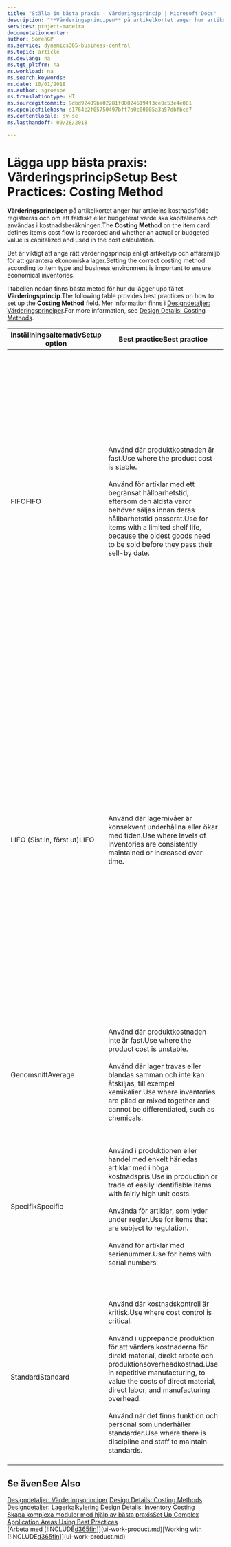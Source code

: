 ```yaml
---
title: "Ställa in bästa praxis - Värderingsprincip | Microsoft Docs"
description: "**Värderingsprincipen** på artikelkortet anger hur artikelns kostnadsflöde registreras och om ett faktiskt eller budgeterat värde ska kapitaliseras och användas i kostnadsberäkningen."
services: project-madeira
documentationcenter: 
author: SorenGP
ms.service: dynamics365-business-central
ms.topic: article
ms.devlang: na
ms.tgt_pltfrm: na
ms.workload: na
ms.search.keywords: 
ms.date: 10/01/2018
ms.author: sgroespe
ms.translationtype: HT
ms.sourcegitcommit: 9dbd92409ba02281f008246194f3ce0c53e4e001
ms.openlocfilehash: e1764c2f05750497bff7a0c00005a3a57dbfbcd7
ms.contentlocale: sv-se
ms.lasthandoff: 09/28/2018

---
```

# <a name="setup-best-practices-costing-method"></a><span data-ttu-id="39e75-103">Lägga upp bästa praxis: Värderingsprincip</span><span class="sxs-lookup"><span data-stu-id="39e75-103">Setup Best Practices: Costing Method</span></span>
<span data-ttu-id="39e75-104">**Värderingsprincipen** på artikelkortet anger hur artikelns kostnadsflöde registreras och om ett faktiskt eller budgeterat värde ska kapitaliseras och användas i kostnadsberäkningen.</span><span class="sxs-lookup"><span data-stu-id="39e75-104">The **Costing Method** on the item card defines item’s cost flow is recorded and whether an actual or budgeted value is capitalized and used in the cost calculation.</span></span>  

 <span data-ttu-id="39e75-105">Det är viktigt att ange rätt värderingsprincip enligt artikeltyp och affärsmiljö för att garantera ekonomiska lager.</span><span class="sxs-lookup"><span data-stu-id="39e75-105">Setting the correct costing method according to item type and business environment is important to ensure economical inventories.</span></span>  

 <span data-ttu-id="39e75-106">I tabellen nedan finns bästa metod för hur du lägger upp fältet **Värderingsprincip**.</span><span class="sxs-lookup"><span data-stu-id="39e75-106">The following table provides best practices on how to set up the **Costing Method** field.</span></span> <span data-ttu-id="39e75-107">Mer information finns i [Designdetaljer: Värderingsprinciper](design-details-costing-methods.md).</span><span class="sxs-lookup"><span data-stu-id="39e75-107">For more information, see [Design Details: Costing Methods](design-details-costing-methods.md).</span></span>  

|<span data-ttu-id="39e75-108">Inställningsalternativ</span><span class="sxs-lookup"><span data-stu-id="39e75-108">Setup option</span></span>|<span data-ttu-id="39e75-109">Best practice</span><span class="sxs-lookup"><span data-stu-id="39e75-109">Best practice</span></span>|<span data-ttu-id="39e75-110">Kommentar</span><span class="sxs-lookup"><span data-stu-id="39e75-110">Comment</span></span>|  
|------------------|-------------------|-------------|  
|<span data-ttu-id="39e75-111">FIFO</span><span class="sxs-lookup"><span data-stu-id="39e75-111">FIFO</span></span>|<span data-ttu-id="39e75-112">Använd där produktkostnaden är fast.</span><span class="sxs-lookup"><span data-stu-id="39e75-112">Use where the product cost is stable.</span></span><br /><br /> <span data-ttu-id="39e75-113">Använd för artiklar med ett begränsat hållbarhetstid, eftersom den äldsta varor behöver säljas innan deras hållbarhetstid passerat.</span><span class="sxs-lookup"><span data-stu-id="39e75-113">Use for items with a limited shelf life, because the oldest goods need to be sold before they pass their sell-by date.</span></span>|<span data-ttu-id="39e75-114">En artikels styckkostnad är det verkliga värdet på en mottagen artikel, vald enligt FIFO-regeln.</span><span class="sxs-lookup"><span data-stu-id="39e75-114">An item’s unit cost is the actual value of any receipt of the item, selected by the FIFO rule.</span></span><br /><br /> <span data-ttu-id="39e75-115">I lagervärdering antas det att de första artiklarna in i lagret säljs först.</span><span class="sxs-lookup"><span data-stu-id="39e75-115">In inventory valuation, it is assumed that the first items placed in inventory are sold first.</span></span> <span data-ttu-id="39e75-116">**Obs!**  När priser stiger visar balansräkningen ett högre värde</span><span class="sxs-lookup"><span data-stu-id="39e75-116">**Note:**  When prices are rising, the balance sheet shows greater value.</span></span> <span data-ttu-id="39e75-117">Det betyder att skatteskuler ökar, men kreditpoängen och förmåga att låna kontant ökar.</span><span class="sxs-lookup"><span data-stu-id="39e75-117">This means that tax liabilities increase, but credit scores and the ability to borrow cash improve.</span></span>|  
|<span data-ttu-id="39e75-118">LIFO (Sist in, först ut)</span><span class="sxs-lookup"><span data-stu-id="39e75-118">LIFO</span></span>|<span data-ttu-id="39e75-119">Använd där lagernivåer är konsekvent underhållna eller ökar med tiden.</span><span class="sxs-lookup"><span data-stu-id="39e75-119">Use where levels of inventories are consistently maintained or increased over time.</span></span>|<span data-ttu-id="39e75-120">En artikels styckkostnad är det verkliga värdet på en mottagen artikel, vald enligt LIFO-regeln.</span><span class="sxs-lookup"><span data-stu-id="39e75-120">An item’s unit cost is the actual value of any receipt of the item, selected by the LIFO rule.</span></span><br /><br /> <span data-ttu-id="39e75-121">I lagervärdering antas det att de senaste artiklarna in i lagret säljs först.</span><span class="sxs-lookup"><span data-stu-id="39e75-121">In inventory valuation, it is assumed that the last items placed in inventory are sold first.</span></span> <span data-ttu-id="39e75-122">**Obs!**  När priser vill stiger, minskas värdet på resultaträkningen.</span><span class="sxs-lookup"><span data-stu-id="39e75-122">**Note:**  When prices are rising, the value on the income statement decreases.</span></span> <span data-ttu-id="39e75-123">Det betyder att skatteskuler minskar, men din förmåga att låna kontant försämras.</span><span class="sxs-lookup"><span data-stu-id="39e75-123">This means that tax liabilities decrease, but the ability to borrow cash deteriorates.</span></span> <span data-ttu-id="39e75-124">**Viktigt:**  Tillåts inte i många länderregioner, eftersom det kan användas för att dölja vinst.</span><span class="sxs-lookup"><span data-stu-id="39e75-124">**Important:**  Disallowed in many countries/regions, as it can be used to depress profit.</span></span>|  
|<span data-ttu-id="39e75-125">Genomsnitt</span><span class="sxs-lookup"><span data-stu-id="39e75-125">Average</span></span>|<span data-ttu-id="39e75-126">Använd där produktkostnaden inte är fast.</span><span class="sxs-lookup"><span data-stu-id="39e75-126">Use where the product cost is unstable.</span></span><br /><br /> <span data-ttu-id="39e75-127">Använd där lager travas eller blandas samman och inte kan åtskiljas, till exempel kemikalier.</span><span class="sxs-lookup"><span data-stu-id="39e75-127">Use where inventories are piled or mixed together and cannot be differentiated, such as chemicals.</span></span>|<span data-ttu-id="39e75-128">En artikels styckkostnad är den exakta kostnaden för mottagandet av den aktuella enheten.</span><span class="sxs-lookup"><span data-stu-id="39e75-128">An item’s unit cost is the exact cost at which the particular unit was received.</span></span>|  
|<span data-ttu-id="39e75-129">Specifik</span><span class="sxs-lookup"><span data-stu-id="39e75-129">Specific</span></span>|<span data-ttu-id="39e75-130">Använd i produktionen eller handel med enkelt härledas artiklar med i höga kostnadspris.</span><span class="sxs-lookup"><span data-stu-id="39e75-130">Use in production or trade of easily identifiable items with fairly high unit costs.</span></span><br /><br /> <span data-ttu-id="39e75-131">Använda för artiklar, som lyder under regler.</span><span class="sxs-lookup"><span data-stu-id="39e75-131">Use for items that are subject to regulation.</span></span><br /><br /> <span data-ttu-id="39e75-132">Använd för artiklar med serienummer.</span><span class="sxs-lookup"><span data-stu-id="39e75-132">Use for items with serial numbers.</span></span>|<span data-ttu-id="39e75-133">En artikels styckkostnad beräknas enligt den genomsnittliga styckkostnaden vid varje tidpunkt efter ett inköp.</span><span class="sxs-lookup"><span data-stu-id="39e75-133">An item’s unit cost is calculated as the average unit cost at each point in time after a purchase.</span></span><br /><br /> <span data-ttu-id="39e75-134">För lagervärdering förutsätts att alla lagerartiklar säljs samtidigt.</span><span class="sxs-lookup"><span data-stu-id="39e75-134">For inventory valuation, it is assumes that all inventories are sold simultaneously.</span></span>|  
|<span data-ttu-id="39e75-135">Standard</span><span class="sxs-lookup"><span data-stu-id="39e75-135">Standard</span></span>|<span data-ttu-id="39e75-136">Använd där kostnadskontroll är kritisk.</span><span class="sxs-lookup"><span data-stu-id="39e75-136">Use where cost control is critical.</span></span><br /><br /> <span data-ttu-id="39e75-137">Använd i upprepande produktion för att värdera kostnaderna för direkt material, direkt arbete och produktionsoverheadkostnad.</span><span class="sxs-lookup"><span data-stu-id="39e75-137">Use in repetitive manufacturing, to value the costs of direct material, direct labor, and manufacturing overhead.</span></span><br /><br /> <span data-ttu-id="39e75-138">Använd när det finns funktion och personal som underhåller standarder.</span><span class="sxs-lookup"><span data-stu-id="39e75-138">Use where there is discipline and staff to maintain standards.</span></span>|<span data-ttu-id="39e75-139">En artikels styckkostnad är förinställd baserad på uppskattning.</span><span class="sxs-lookup"><span data-stu-id="39e75-139">An item’s unit cost is preset based on estimated.</span></span><br /><br /> <span data-ttu-id="39e75-140">När den verkliga kostnaden senare realiseras, måste standardkostnaden justeras med den verkliga kostnaden via skillnadsvärden.</span><span class="sxs-lookup"><span data-stu-id="39e75-140">When the actual cost is realized later, the standard cost must be adjusted to the actual cost through variance values.</span></span>|  

## <a name="see-also"></a><span data-ttu-id="39e75-141">Se även</span><span class="sxs-lookup"><span data-stu-id="39e75-141">See Also</span></span>  
 <span data-ttu-id="39e75-142">[Designdetaljer: Värderingsprinciper](design-details-costing-methods.md) </span><span class="sxs-lookup"><span data-stu-id="39e75-142">[Design Details: Costing Methods](design-details-costing-methods.md) </span></span>  
 <span data-ttu-id="39e75-143">[Designdetaljer: Lagerkalkylering](design-details-inventory-costing.md) </span><span class="sxs-lookup"><span data-stu-id="39e75-143">[Design Details: Inventory Costing](design-details-inventory-costing.md) </span></span>  
 [<span data-ttu-id="39e75-144">Skapa komplexa moduler med hjälp av bästa praxis</span><span class="sxs-lookup"><span data-stu-id="39e75-144">Set Up Complex Application Areas Using Best Practices</span></span>](set-up-complex-application-areas-using-best-practices.md)  
 <span data-ttu-id="39e75-145">[Arbeta med [!INCLUDE[d365fin](includes/d365fin_md.md)]](ui-work-product.md)</span><span class="sxs-lookup"><span data-stu-id="39e75-145">[Working with [!INCLUDE[d365fin](includes/d365fin_md.md)]](ui-work-product.md)</span></span>

